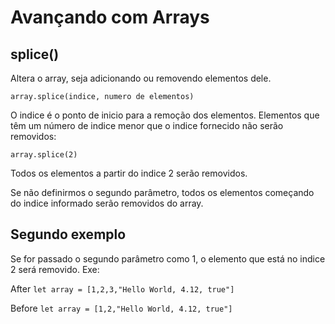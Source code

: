 <h1>Avançando com Arrays</h1>

<h2>splice()</h2>
<p>Altera o array, seja adicionando ou removendo elementos dele.</p>
<code>array.splice(indice, numero de elementos)</code>
<p>O indice é o ponto de inicio para a remoção dos elementos. Elementos que têm um número de indice menor que o indice fornecido não serão removidos:</p>

<code>array.splice(2)</code>
<p>Todos os elementos a partir do indice 2 serão removidos.

Se não definirmos o segundo parâmetro, todos os elementos começando do indice informado serão removidos do array.
</p>

<h2>Segundo exemplo</h2>
<p>Se for passado o segundo parâmetro como 1, o elemento que está no indice 2 será removido. Exe:</p>
<code></code>

After
<code>let array = [1,2,3,"Hello World, 4.12, true"]</code>

Before
<code>let array = [1,2,"Hello World, 4.12, true"]</code>
